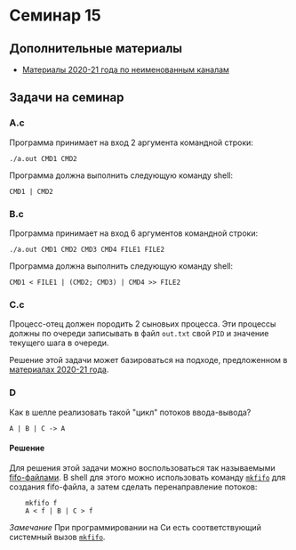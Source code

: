 # Семинар 15

## Дополнительные материалы

* [Материалы 2020-21 года по неименованным каналам](https://github.com/blackav/hse-caos-2020/tree/master/17-pipe)

## Задачи на семинар

### A.c

Программа принимает на вход 2 аргумента командной строки:

`./a.out CMD1 CMD2`

Программа должна выполнить следующую команду shell:

`CMD1 | CMD2`

### B.c

Программа принимает на вход 6 аргументов командной строки:

`./a.out CMD1 CMD2 CMD3 CMD4 FILE1 FILE2`

Программа должна выполнить следующую команду shell:

`CMD1 < FILE1 | (CMD2; CMD3) | CMD4 >> FILE2`

### C.c

Процесс-отец должен породить 2 сыновьих процесса.
Эти процессы должны по очереди записывать в файл `out.txt`
свой `PID` и значение текущего шага в очереди.

Решение этой задачи может базироваться на подходе, предложенном в [материалах 2020-21 года](https://github.com/blackav/hse-caos-2020/tree/master/17-pipe#использование-каналов-для-синхронизации).

### D

Как в шелле реализовать такой "цикл" потоков ввода-вывода?

`A | B | C -> A`

#### Решение

Для решения этой задачи можно воспользоваться так называемыми [fifo-файлами](https://man7.org/linux/man-pages/man7/fifo.7.html).
В shell для этого можно использовать команду [`mkfifo`](https://pubs.opengroup.org/onlinepubs/007904875/utilities/mkfifo.html) для создания fifo-файла, а затем сделать перенаправление потоков:

```text
    mkfifo f
    A < f | B | C > f
```

*Замечание* При программировании на Си есть соответствующий системный вызов [`mkfifo`](https://pubs.opengroup.org/onlinepubs/7908799/xsh/mkfifo.html).
